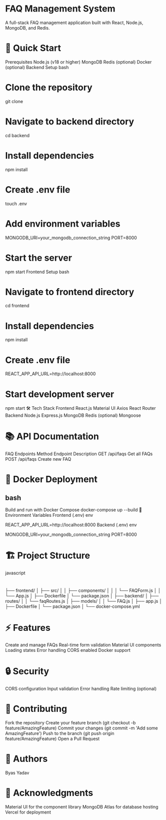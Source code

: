 # FAQ Management System
A full-stack FAQ management application built with React, Node.js, MongoDB, and Redis.
# 🚀 Quick Start
Prerequisites
Node.js (v18 or higher)
MongoDB
Redis (optional)
Docker (optional)
Backend Setup
bash


# Clone the repository
git clone <your-repo-url>

# Navigate to backend directory
cd backend

# Install dependencies
npm install

# Create .env file
touch .env

# Add environment variables
MONGODB_URI=your_mongodb_connection_string
PORT=8000

# Start the server
npm start
Frontend Setup
bash


# Navigate to frontend directory
cd frontend

# Install dependencies
npm install

# Create .env file
REACT_APP_API_URL=http://localhost:8000

# Start development server
npm start
🛠️ Tech Stack
Frontend
React.js
Material UI
Axios
React Router
Backend
Node.js
Express.js
MongoDB
Redis (optional)
Mongoose
# 📚 API Documentation
FAQ Endpoints
Method	Endpoint	Description
GET	/api/faqs	Get all FAQs
POST	/api/faqs	Create new FAQ
# 🐳 Docker Deployment
## bash
 Build and run with Docker Compose
docker-compose up --build
🔧 Environment Variables
Frontend (.env)
env


REACT_APP_API_URL=http://localhost:8000
Backend (.env)
env


MONGODB_URI=your_mongodb_connection_string
PORT=8000
# 🏗️ Project Structure
javascript

#
├── frontend/
│   ├── src/
│   │   ├── components/
│   │   │   └── FAQForm.js
│   │   └── App.js
│   ├── Dockerfile
│   └── package.json
│
├── backend/
│   ├── routes/
│   │   └── faqRoutes.js
│   ├── models/
│   │   └── FAQ.js
│   ├── app.js
│   ├── Dockerfile
│   └── package.json
│
└── docker-compose.yml
#
# ⚡ Features
Create and manage FAQs
Real-time form validation
Material UI components
Loading states
Error handling
CORS enabled
Docker support
# 🔒 Security
CORS configuration
Input validation
Error handling
Rate limiting (optional)
# 🤝 Contributing
Fork the repository
Create your feature branch (git checkout -b feature/AmazingFeature)
Commit your changes (git commit -m 'Add some AmazingFeature')
Push to the branch (git push origin feature/AmazingFeature)
Open a Pull Request
# 👥 Authors
Byas Yadav
# 🙏 Acknowledgments
Material UI for the component library
MongoDB Atlas for database hosting
Vercel for deployment
